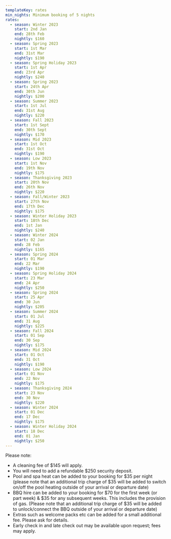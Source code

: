 ```yaml
---
templateKey: rates
min_nights: Minimum booking of 5 nights
rates:
  - season: Winter 2023
    start: 2nd Jan
    end: 28th Feb
    nightly: $160
  - season: Spring 2023
    start: 1st Mar
    end: 31st Mar
    nightly: $190
  - season: Spring Holiday 2023
    start: 1st Apr
    end: 23rd Apr
    nightly: $240
  - season: Spring 2023
    start: 24th Apr
    end: 30th Jun
    nightly: $200
  - season: Summer 2023
    start: 1st Jul
    end: 31st Aug
    nightly: $220
  - season: Fall 2023
    start: 1st Sept
    end: 30th Sept
    nightly: $170
  - season: Mid 2023
    start: 1st Oct
    end: 31st Oct
    nightly: $190
  - season: Low 2023
    start: 1st Nov
    end: 19th Nov
    nightly: $175
  - season: Thanksgiving 2023
    start: 20th Nov
    end: 26th Nov
    nightly: $220
  - season: Fall/Winter 2023
    start: 27th Nov
    end: 17th Dec
    nightly: $175
  - season: Winter Holiday 2023
    start: 18th Dec
    end: 1st Jan
    nightly: $240
  - season: Winter 2024
    start: 02 Jan
    end: 28 Feb
    nightly: $165
  - season: Spring 2024
    start: 01 Mar
    end: 22 Mar
    nightly: $190
  - season: Spring Holiday 2024
    start: 23 Mar
    end: 24 Apr
    nightly: $250
  - season: Spring 2024
    start: 25 Apr
    end: 30 Jun
    nightly: $205
  - season: Summer 2024
    start: 01 Jul
    end: 31 Aug
    nightly: $225
  - season: Fall 2024
    start: 01 Sep
    end: 30 Sep
    nightly: $175
  - season: Mid 2024
    start: 01 Oct
    end: 31 Oct
    nightly: $190
  - season: Low 2024
    start: 01 Nov
    end: 22 Nov
    nightly: $175
  - season: Thanksgiving 2024
    start: 23 Nov
    end: 30 Nov
    nightly: $220
  - season: Winter 2024
    start: 01 Dec
    end: 17 Dec
    nightly: $175
  - season: Winter Holiday 2024
    start: 18 Dec
    end: 01 Jan
    nightly: $250
---
```

Please note:

* A cleaning fee of $145 will apply.
* You will need to add a refundable $250 security deposit.
* Pool and spa heat can be added to your booking for $35 per night (please note that an additional trip charge of $35 will be added to switch on/off the pool heating outside of your arrival or departure date)
* BBQ hire can be added to your booking for $70 for the first week (or part week) & $35 for any subsequent weeks. This includes the provision of gas. (Please note that an additional trip charge of $35 will be added to unlock/connect the BBQ outside of your arrival or departure date)
* Extras such as welcome packs etc can be added for a small additional fee. Please ask for details.
* Early check in and late check out may be available upon request; fees may apply.